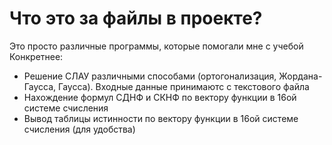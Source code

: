 # Что это за файлы в проекте?

Это просто различные программы, которые помогали мне с учебой <br>
Конкретнее: 
- Решение СЛАУ различными способами (ортогонализация, Жордана-Гаусса, Гаусса). Входные данные принимаютс с текстового файла
- Нахождение формул СДНФ и СКНФ по вектору функции в 16ой системе счисления 
- Вывод таблицы истинности по вектору функции в 16ой системе счисления (для удобства)
